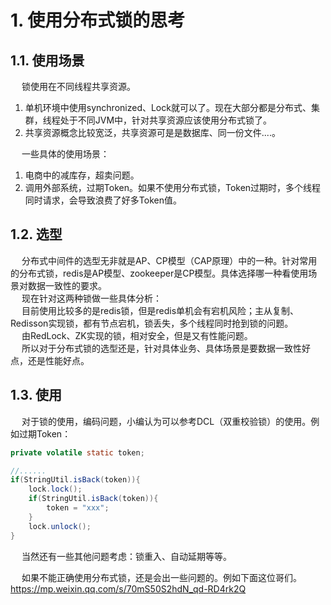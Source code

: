 

# 1. 使用分布式锁的思考  
## 1.1. 使用场景  
&emsp; 锁使用在不同线程共享资源。  
1. 单机环境中使用synchronized、Lock就可以了。现在大部分都是分布式、集群，线程处于不同JVM中，针对共享资源应该使用分布式锁了。  
2. 共享资源概念比较宽泛，共享资源可是是数据库、同一份文件....。  

&emsp; 一些具体的使用场景：  
1. 电商中的减库存，超卖问题。  
2. 调用外部系统，过期Token。如果不使用分布式锁，Token过期时，多个线程同时请求，会导致浪费了好多Token值。    

## 1.2. 选型  
&emsp; 分布式中间件的选型无非就是AP、CP模型（CAP原理）中的一种。针对常用的分布式锁，redis是AP模型、zookeeper是CP模型。具体选择哪一种看使用场景对数据一致性的要求。  
&emsp; 现在针对这两种锁做一些具体分析：  
&emsp; 目前使用比较多的是redis锁，但是redis单机会有宕机风险；主从复制、Redisson实现锁，都有节点宕机，锁丢失，多个线程同时抢到锁的问题。  
&emsp; 由RedLock、ZK实现的锁，相对安全，但是又有性能问题。  
&emsp; 所以对于分布式锁的选型还是，针对具体业务、具体场景是要数据一致性好点，还是性能好点。  

## 1.3. 使用  
&emsp; 对于锁的使用，编码问题，小编认为可以参考DCL（双重校验锁）的使用。例如过期Token：  

```java
private volatile static token;

//......
if(StringUtil.isBack(token)){
    lock.lock();
    if(StringUtil.isBack(token)){
        token = "xxx";
    }
    lock.unlock();
} 
```

&emsp; 当然还有一些其他问题考虑：锁重入、自动延期等等。  

&emsp; 如果不能正确使用分布式锁，还是会出一些问题的。例如下面这位哥们。  
https://mp.weixin.qq.com/s/70mS50S2hdN_qd-RD4rk2Q  






